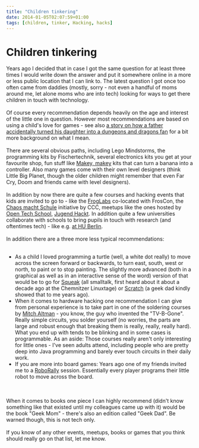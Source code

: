 ```yaml
---
title: "Children tinkering"
date: 2014-01-05T02:07:59+01:00
tags: [children, tinker, Hacking, hacks]
---
```


# Children tinkering


Years ago I decided that in case I got the same question for at least three
times I would write down the answer and put it somewhere online in a more
or less public location that I can link to. The latest question I got once
too often came from daddies (mostly, sorry - not even a handful of moms
around me, let alone moms who are into tech) looking for ways to get there
children in touch with technology. 
<br><br>
Of course every recommendation depends heavily on the age and interest of the
little one in question. However most recommendations are based on using a
child's love for games - see also <a
href="http://cavalorn.livejournal.com/587342.html">a story on how a father
accidentally turned his daughter into a dungeons and dragons fan</a> for a bit
more background on what I mean.
<br><br>
There are several obvious paths, including Lego Mindstorms,
the programming kits by Fischertechnik, several electronics kits you get at your
favourite shop, fun stuff like <a href="http://www.makeymakey.com/">Makey,
makey</a> kits that can turn a banana into a controller. Also many games come
with their own level designers (think Little Big Planet, though the older
children might remember that even Far Cry, Doom and friends came with level
designers).
<br><br>
In addition by now there are quite a few courses and
hacking events that kids are invited to go to - like the <a
href="http://kids.froscon.de/">FrogLabs</a> co-located with FrosCon, the <a
href="http://ccc.de/schule">Chaos macht Schule</a> initiative by CCC, meetups
like the ones hosted by <a href="http://www.opentechschool.org/">Open Tech
School</a>, <a href="http://jugendhackt.de/">Jugend Hackt</a>. In addition
quite a few universities collaborate with schools to bring pupils in
touch with research (and oftentimes tech) - like e.g. <a
href="http://www.hu-berlin.de/schule/schueler">at HU Berlin</a>.
<br><br>
In addition there are a three more less typical recommendations:
<br><br>
<ul>
<li>As a child I loved programming a turtle (well, a white dot really) to move
across the screen forward or backwards, to turn east, south, west or north, to
paint or to stop painting. The slightly more advanced (both in a graphical as
well as in an interactive sense of the word) version of that would be to go for
<a href="http://www.squeak.org/">Squeak</a> (all smalltalk, first heard about it
about a decade ago at the Chemnitzer Linuxtage) or <a
href="http://scratch.mit.edu/">Scratch</a> (a geek dad kindly showed that to me
years ago).
<li>When it comes to hardware hacking one recommendation I can give from
personal experience is to take part in one of the soldering courses by <a
href="http://en.wikipedia.org/wiki/Mitch_Altman">Mitch Altman</a> - you know,
the guy who invented the "TV-B-Gone". Really simple circuits, you solder
yourself (no worries, the parts are large and robust enough that breaking them
is really, really, really hard). What you end up with tends to be blinking and
in some cases is programmable. As an aside: Those courses really aren't only
interesting for little ones - I've seen adults attend, including people who are
pretty deep into Java programming and barely ever touch circuits in their daily
work.
<li>If you are more into board games: Years ago one of my friends invited me to
a <a href="http://en.wikipedia.org/wiki/RoboRally">RoboRally</a> session.
Essentially every player programs their little robot to move across the board.
</ul>
<br><br>
When it comes to books one piece I can highly recommend (didn't know something
like that existed until my colleagues came up with it) would be the book "Geek
Mom" - there's also an edition called "Geek Dad". Be warned though, this is not
tech only.
<br><br>
If you know of any other events, meetups, books or games that you think should
really go on that list, let me know.
